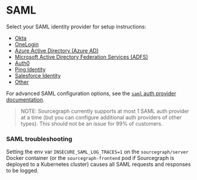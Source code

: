 # SAML

Select your SAML identity provider for setup instructions:

- [Okta](/admin/auth/saml_with_okta)
- [OneLogin](/admin/auth/saml_with_onelogin)
- [Azure Active Directory (Azure AD)](/admin/auth/saml_with_azure_ad)
- [Microsoft Active Directory Federation Services (ADFS)](/admin/auth/saml_with_microsoft_adfs)
- [Auth0](/admin/auth/saml_generic)
- [Ping Identity](/admin/auth/saml_generic)
- [Salesforce Identity](/admin/auth/saml_generic)
- [Other](/admin/auth/saml_generic)

For advanced SAML configuration options, see the [`saml` auth provider documentation](../config/critical_config.md#saml).

<!--

The [`saml` auth provider](../config/critical_config.md#saml) authenticates users via SAML 2.0, which is supported by many external services, including:

- [Okta](https://developer.okta.com/standards/SAML/index) - _Admin > Classic UI > Applications > Add Application > Create New App > Web / SAML 2.0_
- [OneLogin](https://www.onelogin.com/saml) - _Administration > Apps > Add Apps > SAML Test Connector (SP)_
- [Ping Identity](https://www.pingidentity.com/en/resources/client-library/articles/saml.html)
- [Auth0](https://auth0.com/docs/protocols/saml)
- [Salesforce Identity](https://help.salesforce.com/articleView?id=sso_saml_setting_up.htm&type=0)
- [Microsoft Azure Active Directory](https://docs.microsoft.com/en-us/azure/active-directory/develop/active-directory-single-sign-on-protocol-reference)
-->


> NOTE: Sourcegraph currently supports at most 1 SAML auth provider at a time (but you can configure additional auth providers of other types). This should not be an issue for 99% of customers.

### SAML troubleshooting

Setting the env var `INSECURE_SAML_LOG_TRACES=1` on the `sourcegraph/server` Docker container (or the `sourcegraph-frontend` pod if Sourcegraph is deployed to a Kubernetes cluster) causes all SAML requests and responses to be logged.
